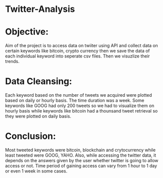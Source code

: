 # Twitter-Analysis
# Objective: 
Aim of the project is to access data on twiiter using API and collect data on certain keywords like bitcoin, crypto currency then we save the data of each individual keyword into seperate csv files. Then we visuzlize their trends. 
# Data Cleansing: 
Each keyword based on the number of tweets we acquired were plotted based on daily or hourly basis. The time duration was a week. Some keywords like GOOG had only 200 tweets so we had to visualize them on hourly basis while keywords like bitcoin had a thounsand tweet retrieval so they were plotted on daily basis.
# Conclusion: 
Most tweeted keywords were bitcoin, blockchain and crytocurrency while least tweeted were GOOG, YAHO. Also, while accessing the twitter data, it depends on the answers given by the user whether twitter is going to allow access or not. Time period of gaining access can vary from 1 hour to 1 day or even 1 week in some cases.
